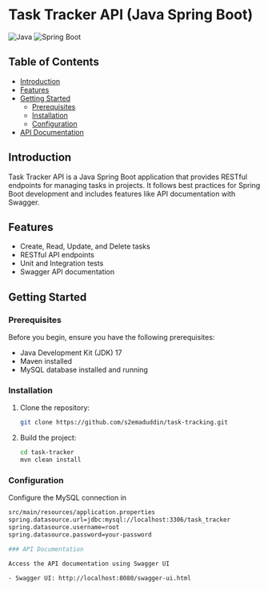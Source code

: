 # Task Tracker API (Java Spring Boot)

![Java](https://img.shields.io/badge/Java-17-orange.svg)
![Spring Boot](https://img.shields.io/badge/Spring%20Boot-3.2.0-green.svg)

## Table of Contents

- [Introduction](#introduction)
- [Features](#features)
- [Getting Started](#getting-started)
  - [Prerequisites](#prerequisites)
  - [Installation](#installation)
  - [Configuration](#configuration)
- [API Documentation](#api-documentation)

## Introduction

Task Tracker API is a Java Spring Boot application that provides RESTful endpoints for managing tasks in projects. It follows best practices for Spring Boot development and includes features like API documentation with Swagger.

## Features

- Create, Read, Update, and Delete tasks
- RESTful API endpoints
- Unit and Integration tests
- Swagger API documentation

## Getting Started

### Prerequisites

Before you begin, ensure you have the following prerequisites:

- Java Development Kit (JDK) 17
- Maven installed
- MySQL database installed and running

### Installation

1. Clone the repository:

   ```bash
   git clone https://github.com/s2emaduddin/task-tracking.git
2. Build the project:
   ```bash
   cd task-tracker
   mvn clean install

### Configuration

Configure the MySQL connection in 
```bash
src/main/resources/application.properties
spring.datasource.url=jdbc:mysql://localhost:3306/task_tracker
spring.datasource.username=root
spring.datasource.password=your-password

### API Documentation

Access the API documentation using Swagger UI

- Swagger UI: http://localhost:8080/swagger-ui.html
